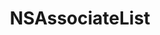﻿---
uid: crmscript_ref_NSAssociateList
title: NSAssociateList
intellisense: Void.NSAssociateList
keywords: NSAssociateList
so.topic: reference
---
